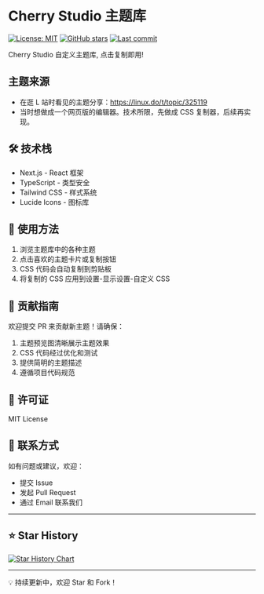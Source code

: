 # Cherry Studio 主题库

[![License: MIT](https://img.shields.io/badge/License-MIT-yellow.svg)](https://opensource.org/licenses/MIT) [![GitHub stars](https://img.shields.io/github/stars/boilcy/CherryCSS.svg)](https://github.com/boilcy/CherryCSS/stargazers) [![Last commit](https://img.shields.io/github/last-commit/boilcy/CherryCSS.svg)](https://github.com/boilcy/CherryCSS/commits/main)

Cherry Studio 自定义主题库, 点击复制即用!

## 主题来源

- 在逛 L 站时看见的主题分享：https://linux.do/t/topic/325119
- 当时想做成一个网页版的编辑器。技术所限，先做成 CSS 复制器，后续再实现。

## 🛠️ 技术栈

- Next.js - React 框架
- TypeScript - 类型安全
- Tailwind CSS - 样式系统
- Lucide Icons - 图标库

## 📝 使用方法

1. 浏览主题库中的各种主题
2. 点击喜欢的主题卡片或复制按钮
3. CSS 代码会自动复制到剪贴板
4. 将复制的 CSS 应用到设置-显示设置-自定义 CSS

## 🤝 贡献指南

欢迎提交 PR 来贡献新主题！请确保：

1. 主题预览图清晰展示主题效果
2. CSS 代码经过优化和测试
3. 提供简明的主题描述
4. 遵循项目代码规范

## 📄 许可证

MIT License

## 👥 联系方式

如有问题或建议，欢迎：

- 提交 Issue
- 发起 Pull Request
- 通过 Email 联系我们

---

## ⭐ Star History

[![Star History Chart](https://api.star-history.com/svg?repos=boilcy/CherryCSS&type=Date)](https://www.star-history.com/#boilcy/CherryCSS&Date)

---

💡 持续更新中，欢迎 Star 和 Fork！
